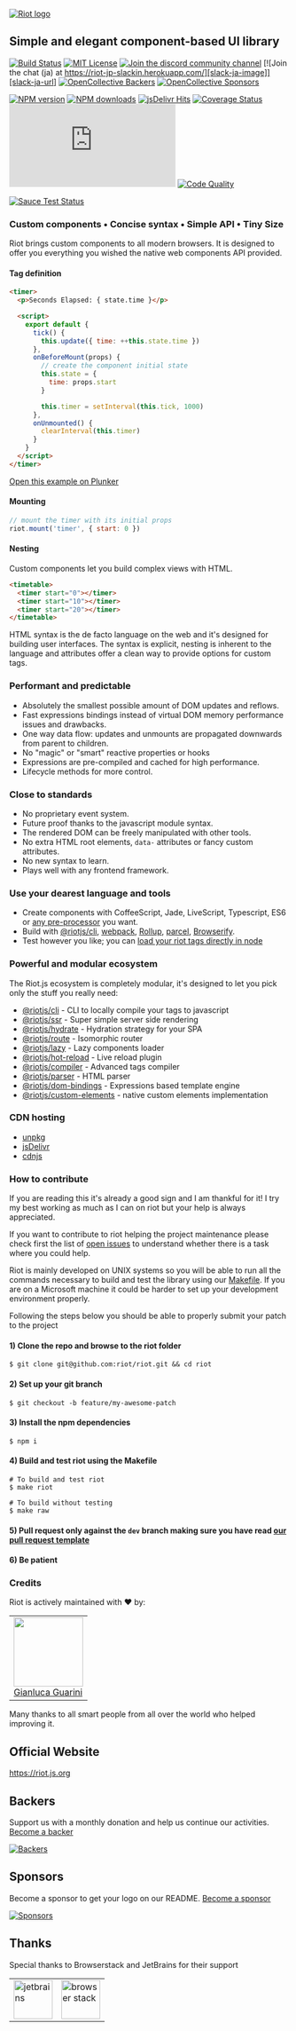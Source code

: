 
[![Riot logo](https://riot.js.org/img/logo/riot-logo.svg)](https://riot.js.org)

## Simple and elegant component-based UI library

[![Build Status][ci-image]][ci-url]
[![MIT License][license-image]][license-url]
[![Join the discord community channel][discord-image]][discord-url]
[![Join the chat (ja) at https://riot-jp-slackin.herokuapp.com/][slack-ja-image]][slack-ja-url]
[![OpenCollective Backers][backer-badge]][backer-url] [![OpenCollective Sponsors][sponsor-badge]][sponsor-url]

[![NPM version][npm-version-image]][npm-url]
[![NPM downloads][npm-downloads-image]][npm-url]
[![jsDelivr Hits][jsdelivr-image]][jsdelivr-url]
[![Coverage Status][coverage-image]][coverage-url]
![Riot Size][lib-size]
[![Code Quality][codeclimate-image]][codeclimate-url]

[![Sauce Test Status][saucelabs-image]][saucelabs-url]


### Custom components • Concise syntax • Simple API • Tiny Size

Riot brings custom components to all modern browsers. It is designed to offer you everything you wished the native web components API provided.

#### Tag definition

```html
<timer>
  <p>Seconds Elapsed: { state.time }</p>

  <script>
    export default {
      tick() {
        this.update({ time: ++this.state.time })
      },
      onBeforeMount(props) {
        // create the component initial state
        this.state = {
          time: props.start
        }

        this.timer = setInterval(this.tick, 1000)
      },
      onUnmounted() {
        clearInterval(this.timer)
      }
    }
  </script>
</timer>
```

[Open this example on Plunker](https://riot.js.org/examples/plunker/?app=timer)

#### Mounting

```javascript
// mount the timer with its initial props
riot.mount('timer', { start: 0 })
```

#### Nesting

Custom components let you build complex views with HTML.

```html
<timetable>
  <timer start="0"></timer>
  <timer start="10"></timer>
  <timer start="20"></timer>
</timetable>
```

HTML syntax is the de facto language on the web and it's designed for building user interfaces. The syntax is explicit, nesting is inherent to the language and attributes offer a clean way to provide options for custom tags.


### Performant and predictable
- Absolutely the smallest possible amount of DOM updates and reflows.
- Fast expressions bindings instead of virtual DOM memory performance issues and drawbacks.
- One way data flow: updates and unmounts are propagated downwards from parent to children.
- No "magic" or "smart" reactive properties or hooks
- Expressions are pre-compiled and cached for high performance.
- Lifecycle methods for more control.


### Close to standards
- No proprietary event system.
- Future proof thanks to the javascript module syntax.
- The rendered DOM can be freely manipulated with other tools.
- No extra HTML root elements, `data-` attributes or fancy custom attributes.
- No new syntax to learn.
- Plays well with any frontend framework.


### Use your dearest language and tools
- Create components with CoffeeScript, Jade, LiveScript, Typescript, ES6 or [any pre-processor](https://riot.js.org/compiler/#pre-processors) you want.
- Build with [@riotjs/cli](https://github.com/riot/cli), [webpack](https://github.com/riot/webpack-loader), [Rollup](https://github.com/riot/rollup-plugin-riot), [parcel](https://github.com/riot/parcel-plugin-riot), [Browserify](https://github.com/riot/riotify).
- Test however you like; you can [load your riot tags directly in node](https://github.com/riot/ssr#render---to-render-only-markup)


### Powerful and modular ecosystem

The Riot.js ecosystem is completely modular, it's designed to let you pick only the stuff you really need:

  - [@riotjs/cli](https://github.com/riot/cli) - CLI to locally compile your tags to javascript
  - [@riotjs/ssr](https://github.com/riot/ssr) - Super simple server side rendering
  - [@riotjs/hydrate](https://github.com/riot/hydrate) - Hydration strategy for your SPA
  - [@riotjs/route](https://github.com/riot/route) - Isomorphic router
  - [@riotjs/lazy](https://github.com/riot/lazy) - Lazy components loader
  - [@riotjs/hot-reload](https://github.com/riot/hot-reload) - Live reload plugin
  - [@riotjs/compiler](https://github.com/riot/compiler) - Advanced tags compiler
  - [@riotjs/parser](https://github.com/riot/parser) - HTML parser
  - [@riotjs/dom-bindings](https://github.com/riot/dom-bindings) - Expressions based template engine
  - [@riotjs/custom-elements](https://github.com/riot/custom-elements) - native custom elements implementation

### CDN hosting
- [unpkg](https://unpkg.com/riot/riot.js)
- [jsDelivr](https://www.jsdelivr.com/projects/riot)
- [cdnjs](https://cdnjs.com/libraries/riot)

### How to contribute

If you are reading this it's already a good sign and I am thankful for it! I try my best working as much as I can on riot but your help is always appreciated.

If you want to contribute to riot helping the project maintenance please check first the list of [open issues](https://github.com/riot/riot/issues) to understand whether there is a task where you could help.

Riot is mainly developed on UNIX systems so you will be able to run all the commands necessary to build and test the library using our [Makefile](Makefile). If you are on a Microsoft machine it could be harder to set up your development environment properly.

Following the steps below you should be able to properly submit your patch to the project

#### 1) Clone the repo and browse to the riot folder

```shell
$ git clone git@github.com:riot/riot.git && cd riot
```
#### 2) Set up your git branch

```shell
$ git checkout -b feature/my-awesome-patch
```

#### 3) Install the npm dependencies

```shell
$ npm i
```

#### 4) Build and test riot using the Makefile

```shell
# To build and test riot
$ make riot

# To build without testing
$ make raw
```

#### 5) Pull request only against the `dev` branch making sure you have read [our pull request template](.github/PULL_REQUEST_TEMPLATE.md)

#### 6) Be patient


### Credits

Riot is actively maintained with :heart: by:

<table>
  <tbody>
    <tr>
      <td valign="top">
        <img width="125" height="125" src="https://github.com/GianlucaGuarini.png?s=125?s=125">
        <br>
        <a href="https://github.com/GianlucaGuarini">Gianluca Guarini</a>
      </td>
     </tr>
  </tbody>
</table>

Many thanks to all smart people from all over the world who helped improving it.

## Official Website

https://riot.js.org

## Backers

Support us with a monthly donation and help us continue our activities. [Become a backer][support-url]

[![Backers][backers-image]][support-url]

## Sponsors

Become a sponsor to get your logo on our README. [Become a sponsor][support-url]

[![Sponsors][sponsors-image]][support-url]

## Thanks

Special thanks to Browserstack and JetBrains for their support

<table cellpadding="8">
    <tr>
        <td>
          <a href='https://www.jetbrains.com/?from=riotjs'>
            <img width='70px' src="https://cdn.worldvectorlogo.com/logos/jetbrains-1.svg" alt="jetbrains">
          </a>
        </td>
        <td>
          <a href='https://www.browserstack.com/?from=riotjs'>
            <img width='70px' src="https://cdn.worldvectorlogo.com/logos/browserstack.svg" alt="browser stack">
          </a>
        </td>
    </tr>
</table>

[ci-image]:https://img.shields.io/github/workflow/status/riot/riot/test?style=flat-square
[ci-url]:https://github.com/riot/riot/actions

[license-image]:https://img.shields.io/badge/license-MIT-000000.svg?style=flat-square
[license-url]:LICENSE.txt

[npm-version-image]:https://img.shields.io/npm/v/riot.svg?style=flat-square
[npm-downloads-image]:https://img.shields.io/npm/dm/riot.svg?style=flat-square
[npm-url]:https://npmjs.org/package/riot

[coverage-image]:https://img.shields.io/coveralls/riot/riot/dev.svg?style=flat-square
[coverage-url]:https://coveralls.io/r/riot/riot?branch=dev

[saucelabs-image]:https://saucelabs.com/browser-matrix/testsriotjs.svg?1
[saucelabs-url]:https://saucelabs.com/u/testsriotjs

[discord-url]:https://discord.gg/PagXe5Y
[discord-image]:https://img.shields.io/badge/DISCORD-JOIN_CHANNEL_%E2%86%92-7289da.svg?style=flat-square

[slack-ja-image]:https://img.shields.io/badge/SLACK_(ja)-JOIN_CHAT_%E2%86%92-551a8b.svg?style=flat-square
[slack-ja-url]:https://riot-jp-slackin.herokuapp.com/

[codeclimate-image]:https://api.codeclimate.com/v1/badges/b81ddf3c77e8189876da/maintainability
[codeclimate-url]:https://codeclimate.com/github/riot/riot

[donations-campaign-url]:https://pledgie.com/campaigns/31139
[donations-campaign-image]:https://pledgie.com/campaigns/31139.png?skin_name=chrome

[jsdelivr-image]: https://data.jsdelivr.com/v1/package/npm/riot/badge
[jsdelivr-url]: https://www.jsdelivr.com/package/npm/riot


[backer-url]: #backers
[backer-badge]: https://opencollective.com/riot/backers/badge.svg?color=blue
[sponsor-url]: #sponsors
[sponsor-badge]: https://opencollective.com/riot/sponsors/badge.svg?color=blue

[support-url]: https://opencollective.com/riot#support

[lib-size]: https://img.badgesize.io/https://unpkg.com/riot/riot.min.js?compression=gzip

[backers-image]: https://opencollective.com/riot/backers.svg
[sponsors-image]: https://opencollective.com/riot/sponsors.svg
